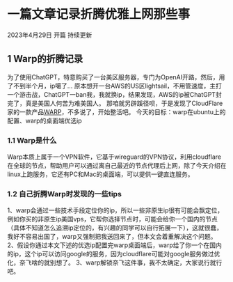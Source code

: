 # 一篇文章记录折腾优雅上网那些事
2023年4月29日 开篇 持续更新

## 1 Warp的折腾记录
为了使用ChatGPT，特意购买了一台美区服务器，专门为OpenAI开路，然后，用了不到半个月，ip噶了...
原本想开一台AWS的US区lightsail，不用管速度，主打一个游击战，ChatGPT一ban我，我就换ip，结果发现，AWS的ip被ChatGPT封完了，真是美国人何苦为难美国人。
那咱就另辟蹊径呗，于是发现了CloudFlare家的一款产品[WARP](https://1.1.1.1/)，不多说了，开始整活吧。
今天的目标：warp在ubuntu上的配置、warp的桌面端优选ip

### 1.1 Warp是什么
Warp本质上属于一个VPN软件，它基于wireguard的VPN协议，利用cloudflare在全球的节点，帮助用户可以通过离自己最近的节点代理后上网，除了今天介绍在linux上跑服务，它还有PC和Mac的桌面端，可以提供一键直连服务。
### 1.2 自己折腾Warp时发现的一些tips
1、warp会通过一些技术手段定位你的ip，所以一些非原生ip很有可能会飘定位，例如你买的非原生ip美国vps，它帮你选择节点时，可能会给你一个国内的节点（具体不知道怎么追溯ip定位的，有兴趣的同学可以自行拓展一下），这就很蠢，我好不容易出国了，warp又强制把我送回来了，但本文会着重解决这个问题。
2、假设你通过本文下述的优选ip配置完warp桌面端后，warp给了你一个在国内的ip，这个ip可以访问google的服务，因为cloudflare可能对google服务做过优化，奈飞啥的就别想了。
3、warp解锁奈飞这件事，我不太确定，大家说行就行吧。

